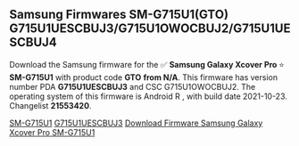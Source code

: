 <h2>Samsung Firmwares SM-G715U1(GTO) G715U1UESCBUJ3/G715U1OWOCBUJ2/G715U1UESCBUJ4</h2>
Download the Samsung firmware for the ✅ <strong>Samsung Galaxy Xcover Pro </strong> ⭐ <strong>SM-G715U1</strong> with product code <strong>GTO</strong> <strong> from N/A</strong>. This firmware has version number PDA <strong>G715U1UESCBUJ3</strong> and CSC G715U1OWOCBUJ2. The operating system of this firmware is Android R , with build date 2021-10-23. Changelist <strong>21553420</strong>.


[SM-G715U1](https://samfirm.shop/samsung/model/SM-G715U1)
[G715U1UESCBUJ3](https://samfirm.shop/samsung/pda/G715U1UESCBUJ3)
[Download Firmware Samsung Galaxy Xcover Pro SM-G715U1](https://samfirm.shop/samsung/firmware/467598)
